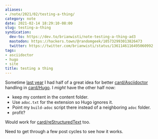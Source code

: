 ```yaml
---
aliases:
- /note/2021/02/testing-a-thing/
category: note
date: 2021-02-14 18:29:10-08:00
slug: testing-a-thing
syndication:
  dev-to: https://dev.to/brianwisti/note-testing-a-thing-ad3
  mastodon: https://hackers.town/@randomgeek/105732993013826473
  twitter: https://twitter.com/brianwisti/status/1361146116495060992
tags:
- asciidoctor
- hugo
- site
title: testing a thing
---
```


Sometime [last year](../../2020/05/letting-ruby-build-asciidoctor-files-for-hugo.md) I had half of a great idea for better [card/Asciidoctor](../../../card/Asciidoctor.md)
handling in [card/Hugo](../../../card/Hugo.md). I *might* have the other half now:

* keep my content in the content folder.
* Use `adoc.txt` for the extension so Hugo ignores it.
* Point my `build-adoc` script there instead of a neighboring `adoc` folder.
* profit?

Would work for [card/reStructuredText](../../../card/reStructuredText.md) too.

Need to get through a few post cycles to see how it works.

